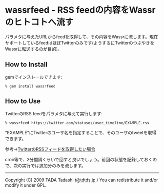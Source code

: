 # wassrfeed - RSS feedの内容をWassrのヒトコトへ流す

パラメタに与えたURLからfeedを取得して、その内容をWassrに流します。現在サポートしているfeedはほぼTwitterのみです(ようするにTwitterのつぶやきをWassrに転送するのが目的)。

## How to Install
gemでインストールできます:

    % gem install wassrfeed

## How to Use
TwitterのRSS feedをパラメタに与えて実行します:

    % wassrfeed https://twitter.com/statuses/user_timeline/EXAMPLE.rss

"EXAMPLE"にTwitterのユーザ名を指定することで、そのユーザのtweetを取得できます。

参考→[TwitterのRSSフィードを取得したい場合](http://memorandum.char-aznable.com/web_service/twitter-rss.html)

cron等で、2分間隔くらいで回すと良いでしょう。前回の状態を記録しておくので、次の実行では追加分のみを流します。

----

Copyright (C) 2009 TADA Tadashi <t@tdtds.jp> / You can redistribute it and/or modify it under GPL.
